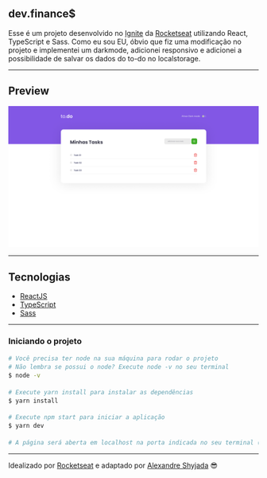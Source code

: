 ## dev.finance$

Esse é um projeto desenvolvido no [Ignite](https://rocketseat.com.br/ignite) da [Rocketseat](https://rocketseat.com.br/) utilizando React, TypeScript e Sass. Como eu sou EU, óbvio que fiz uma modificação no projeto e implementei um darkmode, adicionei responsivo e adicionei a possibilidade de salvar os dados do to-do no localstorage.

---

## Preview

<p align="center"> <img src="/project/public/preview.png" alt="preview"> </p>

---

## Tecnologias

- [ReactJS](https://reactjs.org/)
- [TypeScript](https://www.typescriptlang.org/)
- [Sass](https://sass-lang.com/)

---

### **Iniciando o projeto**

```bash
# Você precisa ter node na sua máquina para rodar o projeto
# Não lembra se possui o node? Execute node -v no seu terminal
$ node -v

# Execute yarn install para instalar as dependências
$ yarn install

# Execute npm start para iniciar a aplicação 
$ yarn dev

# A página será aberta em localhost na porta indicada no seu terminal (:

```

---

Idealizado por [Rocketseat](https://rocketseat.com.br/) e adaptado por [Alexandre Shyjada](https://www.alexshyjada.com/) 😎
